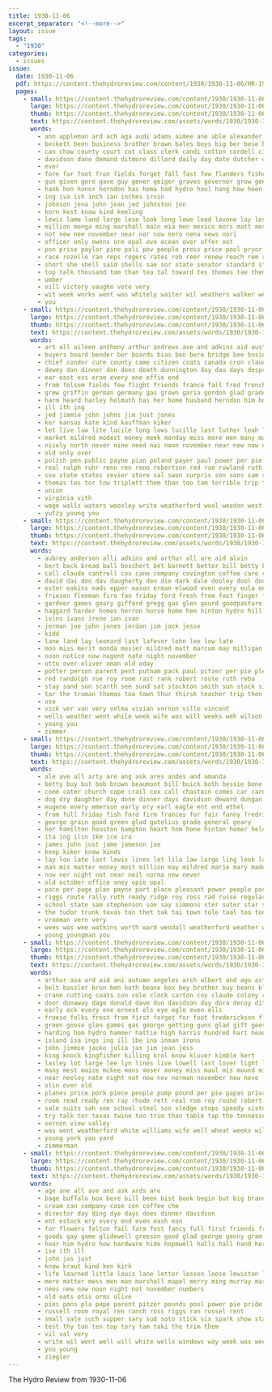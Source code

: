 ```yaml
---
title: 1930-11-06
excerpt_separator: "<!--more-->"
layout: issue
tags:
  - "1930"
categories:
  - issues
issue:
  date: 1930-11-06
  pdf: https://content.thehydroreview.com/content/1930/1930-11-06/HR-1930-11-06.pdf
  pages:
    - small: https://content.thehydroreview.com/content/1930/1930-11-06/small/HR-1930-11-06-01.jpg
      large: https://content.thehydroreview.com/content/1930/1930-11-06/large/HR-1930-11-06-01.jpg
      thumb: https://content.thehydroreview.com/content/1930/1930-11-06/thumbnails/HR-1930-11-06-01.jpg
      text: https://content.thehydroreview.com/assets/words/1930/1930-11-06/HR-1930-11-06-01.txt
      words:
        - ann appleman ard ach aga audi adams aimee ane able alexander ago ask alle alt aca arm all age anil ates and are alley
        - beckett been business brother brown bales boys big ber bese boy burns brought bee bas below burton bis but both buras born
        - can chow county court cot class clerk candi cotton cordell city coleman clinton chief cate carter cope campbell coey
        - davidson dane demand ditmore dillard daily day date dutcher ded demos dixon
        - ever
        - fore far foot fron fields forget fall fast fow flanders fisher from for first fire fon found fing
        - gun given gore gave guy gener geiger graves governor grow general glidewell gillett gar gen gillet glew garvey
        - hank hon honor herndon has homa had hydro hool hang how heen hore haskins hickman harrison holiday havel hastings high hold hoover
        - ing iva ish inch ian inches irvin
        - johnson jena john jean jed johnston jon
        - korn kest know kind keeling
        - lewis lame land large lese look long lowe lead lavone lay losing lies lie lani laswell leer lower little list lint like
        - million monga ming marshall main mia men mexico mors matt mos mark miles made mon mauk market mea mee mine maae may members murray mis matter morgan mayan mies miss
        - not new nee november near nor now nero nena news nori
        - officer only owens ore opal ove ocean over offer oot
        - pon prise paylor pine poli pov people press price pool pryor pei pound pack pree pein pues per pair pare pannell
        - race rozelle ran reps rogers rates rob reer renew reach rem ried row riggs roof rate rec roll
        - short she shell said shells sae sor state senator standard staple sever spies sen sat slates second school sill standing sneed santa spann saturday sir say street sweep shed sons sow sailors story smith sane sur seats sac shan som store shi staggs stacey scarth see sheriff storm stone stove sith shall special
        - top talk thousand tom than tea tal toward tes thomas tae them times tha thane town tue tower the tice thurs
        - umber
        - vill victory vaughn vote very
        - wit week works went was whitely waiter wil weathers walker welles wings will with ware wen weal weary well wall west world win weatherford
        - you
    - small: https://content.thehydroreview.com/content/1930/1930-11-06/small/HR-1930-11-06-02.jpg
      large: https://content.thehydroreview.com/content/1930/1930-11-06/large/HR-1930-11-06-02.jpg
      thumb: https://content.thehydroreview.com/content/1930/1930-11-06/thumbnails/HR-1930-11-06-02.jpg
      text: https://content.thehydroreview.com/assets/words/1930/1930-11-06/HR-1930-11-06-02.txt
      words:
        - art all aileen anthony arthur andrews ave and adkins aid austria ath ago are
        - buyers board bender ber boards bias ben bere bridge bee business bryan big bers brisbane but buy brothers bar beachy bene bank box bill brook born baby butler better boucher been body
        - chief condor cure county came citizen coats canada cron claude company city can covington cotton cutting crick caller con cause congress camp christmas crail cane
        - dewey dan dinner don does death dunnington day dau days despot dick during daughters
        - ear east ess erne every ene effie end
        - from folsom fields few flight friends france fall fred french fare frank fan for forget frankie file friday
        - grew griffin german germany gas grown garia gordon glad grade gun
        - harm heard harley helmuth has her home husband herndon him holmes henry high hydro had held hearst harris hom hopewell herbert health
        - ill ith ing
        - jed jimmie john johns jim just jones
        - ker kansas kate kind kauffman kiker
        - let live law lite lucile long lows lucille last luther leah levi living large less lon
        - market mildred modest money meek monday miss more men many maude mis minnie made mcfarlin maud mania mille may mil miles moth meno mary miller marion mens main
        - nicely north never nine need nai noon november near new now not name night nissley nay
        - old only over
        - polish pen public payne pian poland payer paul power per pie pounds peace profit present prior place pieper pool plain pack
        - real ralph ruhr renn ren reno robertson red rae rowland ruth reu rehm rank
        - soo state states sevier store sal swan surpris son sons sam siefert standard slagell sane shive sunday she summons suits sun simon sunda smith silk swartzendruber seen show sunde sells supper strong self service street south stock stutzman saturday
        - thomas tes tor tow triplett them than too tam terrible trip ten the take tax toward
        - union
        - virginia vith
        - wage walls waters woosley write weatherford wool weedon west worth weight why willing war was while works wear weather wife world week with winter wily wells will wonders
        - yutzy young you
    - small: https://content.thehydroreview.com/content/1930/1930-11-06/small/HR-1930-11-06-03.jpg
      large: https://content.thehydroreview.com/content/1930/1930-11-06/large/HR-1930-11-06-03.jpg
      thumb: https://content.thehydroreview.com/content/1930/1930-11-06/thumbnails/HR-1930-11-06-03.jpg
      text: https://content.thehydroreview.com/assets/words/1930/1930-11-06/HR-1930-11-06-03.txt
      words:
        - aubrey anderson alli adkins and arthur all are aid alvin
        - bert back bread ball boschert bet barnett better bill betty ben bos best black bring blum blanch business bil brother baby
        - call claude cantrell cox cane company covington coffee care crawl city cold car clinton
        - david dai doo dav daugherty den die dark dale dooley dool doole delbert drake dunithan day door dinner denny daughter
        - ester eakins eads epper eason erman elwood even every eula end elmer egg ellis edna
        - friesen fleeman fire fan friday ford fresh from fost finger forde fine floor for fill foreman fer frid folks fam
        - gardner games geary gifford gregg gas glen gourd goodpasture garman gordan grown georgia german george ghost gracie glad
        - haggard harder homes herron horse home hen hinton hydro hill henry hurt hesser harry har had hibbs hung huss hour her head him
        - ivins ivans irene ion ivan
        - jerman joe john jones jordan jim jack jesse
        - kidd
        - lane land lay leonard last lafever lohn lee low late
        - mon miss merit monda mosier mildred matt marcum may milligan mis mose mash monday mckee mond morning moser miller made mons
        - noon notice now nugent nate night november
        - otto over oliver oman old oday
        - potter person parent pent putnam pack paul pitzer per pie pleasant
        - red randolph roe roy room rast rank robert route ruth reba
        - stay sand son scarth see sund sat stockton smith sun stock sinclair sturgill sayre sunda ser saturday sup supper seats simpson sharry sunday
        - tar the truman thomas toa town thur thirsk teacher trip then top them ting till tol
        - use
        - vick ver van very velma vivian vernon ville vincent
        - wells weather went while week wife was will weeks weh wilson with webb wyatt wright weatherford west wee warde warren wilma wagon
        - young you
        - zimmer
    - small: https://content.thehydroreview.com/content/1930/1930-11-06/small/HR-1930-11-06-04.jpg
      large: https://content.thehydroreview.com/content/1930/1930-11-06/large/HR-1930-11-06-04.jpg
      thumb: https://content.thehydroreview.com/content/1930/1930-11-06/thumbnails/HR-1930-11-06-04.jpg
      text: https://content.thehydroreview.com/assets/words/1930/1930-11-06/HR-1930-11-06-04.txt
      words:
        - ale ave all arty are ang ask ares andes and amanda
        - betty buy but bob brown beaumont bill buick both bessie bone bennie blaine best bradley beams back been bonnie brought beck business bela box
        - come cater church cope crail cox call chastain comes car carne chambers clinton coach collie city cover close can colony cold cand company cast cham came cole
        - dog dry daughter day done dinner days davidson deward dungan deal due dallas
        - eugene every emerson early ery earl eagle ent end ethel
        - from full friday fish ford firm frances for fair fanny fredrick first farm fresh few friends folks frank
        - george grain good green glad gutelius grade general geary
        - hor hamilton houston hampton heart hom hone hinton homer held hydro heer has him hest home hancock holding huckleby half her homes how had hold hee
        - ita ing ilin ike ice ira
        - james john just jame jameson joe
        - keep kiker know kinds
        - lay lou late last lewis lines let lila law large ling look land lin little leb light
        - man mis matter money most million may mildred marie mary made miss mcelroy marcum mansell miller moe meek
        - now ner night not near neil norma new never
        - old october office oney opie opal
        - pace per page plan payne part place pleasant power people pool past pullen price post pastor pho paes
        - riggs route rally ruth ready ridge roy ross rad russe regular russell rand rom
        - school state sam stephenson soe say simmons ster suter star sih saturday she sunter sedan son soon sunday shelton sevier sale sun service see store safe sees show sales
        - the tudor trunk texas ton thet tak tai town tole taal too tod ted tae taken
        - vrooman vern very
        - wees was wee watkins worth ward wendall weatherford weather weight wife white wier wear work wood will week with weeks weldon way went wells well
        - young youngman you
    - small: https://content.thehydroreview.com/content/1930/1930-11-06/small/HR-1930-11-06-05.jpg
      large: https://content.thehydroreview.com/content/1930/1930-11-06/large/HR-1930-11-06-05.jpg
      thumb: https://content.thehydroreview.com/content/1930/1930-11-06/thumbnails/HR-1930-11-06-05.jpg
      text: https://content.thehydroreview.com/assets/words/1930/1930-11-06/HR-1930-11-06-05.txt
      words:
        - arthur asa ard aid ani autumn angeles arch albert and ago ast able allene are all allie august altus
        - belt bassler brun ben both beane box bey brother buy beans black been boul binder baby but ballew boys bottle beck big blood byrum best bow
        - crane cutting coats con cole clock carton coy claude colony coffee carls certain case curnutt come cobb chas call company came cecil cause collison carl can city corn
        - door dunaway dage donald dave dun davidson day dora decoy ditmore dandy dark daughter
        - early eck every ene ernest els eye egle even ells
        - froese folks frost from first forget for foot frederickson floyd flake friday finder fancy farm
        - green goose glen games gas george getting guns glad gift geese gat gather goods gun glass gene given
        - harding hom hydro hammer hattie high harris hundred hart heads hamilton hoes house hemry how him hunt heard heading has hinton hume had home harry hammet
        - island isa ings ing ill ibe ina inman irons
        - john jimmie jacko julia jas jim jean jess
        - king knock kingfisher killing krol know kluver kimble kert
        - lasley lot large lee lyn lines live lowell last lover light lahoma los let line louis lynch left look
        - many mest maize mckee mons moser money miss maul mis mound miller most more mildred may mapel milter male mustard
        - near neeley nate night not now nov norman november new neve
        - olin over old
        - planes price pork piece people pump pound per pie papas private pay pass powder pine pack
        - room read ready ren ray rhode rett real rom roy round robert route
        - sale suits sah see school steel son sledge stops speedy sister special stoves sunday saturday surprise selling stock stewart skaggs stutzman sie seen shower sali sun ser suit
        - try talk tor texas twine too trim than table tap the tennessee thomas tilt
        - vernon view valley
        - was went weatherford white williams wife well wheat weeks will work waffle wind watch war winning with week wild
        - young york you yard
        - zimmerman
    - small: https://content.thehydroreview.com/content/1930/1930-11-06/small/HR-1930-11-06-06.jpg
      large: https://content.thehydroreview.com/content/1930/1930-11-06/large/HR-1930-11-06-06.jpg
      thumb: https://content.thehydroreview.com/content/1930/1930-11-06/thumbnails/HR-1930-11-06-06.jpg
      text: https://content.thehydroreview.com/assets/words/1930/1930-11-06/HR-1930-11-06-06.txt
      words:
        - age ane all ave and ask ards are
        - bage buffalo box bere bill been bist book begin but big brand bey boy brothers beans billi bills bring business ber boucher bot benn beams blue
        - cream can company case cen coffee che
        - director day ding dye days does dinner davidson
        - ent estock ery every end even eash ean
        - for flowers felton fail farm fost fancy full first friends friday from fetta french
        - goods gay game glidewell greeson good glad george genny gram grain grade gare garvey given
        - hour him hydro how hardware hide hopewell halls hall hand her hatfield hong has home hallows health homer hallow hamilton happy
        - ise ith ill
        - john jas just
        - know kraut kind ken kirk
        - life learned little louis lane letter lesson loose lewiston light lat luck lon lodge like loc leather
        - mere matter mess men man marshall mapel merry ming murray market may meal miss mary mis manchester mon
        - nees new now noon night not november numbers
        - old oats otis orms olive
        - pies pons pla pope parent pitzer pounds pool power pie pride pinto pot place pickle pears pretty peaches
        - russell room royal ren ranch ross riggs ran russel rent
        - small sale such supper sary sud soto stick six spark show standard stand square spies servey sales style service school sell saturday special steer soon sutton sugar sillings sunrise store smith seem
        - test thy ton ten top tory tam taki the trim them
        - vil val very
        - write wil went well will white wells windows way week was wee world working wien with
        - you young
        - ziegler
---
```


The Hydro Review from 1930-11-06

<!--more-->

